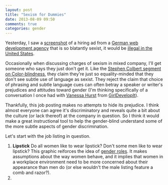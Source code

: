 ```yaml
---
layout: post
title: "Sexism for Dummies"
date: 2013-08-09 09:50
comments: true
categories: gender
---
```

Yesterday, I saw a [screenshot](http://www.flickr.com/photos/mattgemmell/9465578396/) of a hiring ad from a 
[German web development agency](http://www.bloopark.com) that is so blatantly sexist, it would be [illegal in the United States](http://www.eeoc.gov/employees/charge.cfm).

Occasionally when discussing charges of sexism in mixed company, I'll get someone who says they just don't get it. Like the [Stephen Colbert segment on Color-blindness](http://www.hulu.com/watch/514294), they claim they're just so equality-minded that they don't see subtle use of language as sexist. They reject the claim that choice of phrasing and subtle language cues can often betray a speaker or writer's prejudices and attitudes toward gender (I'm thinking specifically of a conversation I once had with [Vanessa Hurst](http://www.twitter.com/DBness) from [GirlDevelopIt](http://www.girldevelopit.com/)).

Thankfully, this job posting makes no attempts to hide its prejudice. I think almost everyone can agree it's discriminatory and reveals quite a bit about the culture (or lack thereof) at the company in question. So I think it would make a great instructional tool to help the gender-blind understand some of the more subtle aspects of gender discrimination.

Let's start with the job listing in question.

1. **Lipstick** Do all women like to wear lipstick? Don't some men like to wear lipstick? This graphic reiforces the idea of [gender roles](http://en.wikipedia.org/wiki/Gender_roles). It makes assumptions about the way women behave, and it implies that women in a workplace environment need to be more concerned about their appearance than men do (or else wouldn't the male listing feature a comb and razor?). 
1.